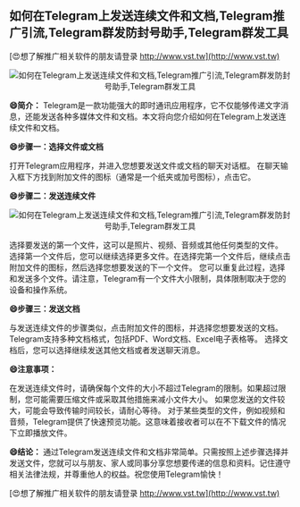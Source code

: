 ## **如何在Telegram上发送连续文件和文档,Telegram推广引流,Telegram群发防封号助手,Telegram群发工具**

[😍想了解推广相关软件的朋友请登录 http://www.vst.tw](http://www.vst.tw)

 <center><img src="https://vst.tw/MP4/tuiguang/png/8.png" alt="如何在Telegram上发送连续文件和文档,Telegram推广引流,Telegram群发防封号助手,Telegram群发工具"></center>

**😄简介：**
Telegram是一款功能强大的即时通讯应用程序，它不仅能够传递文字消息，还能发送各种多媒体文件和文档。本文将向您介绍如何在Telegram上发送连续文件和文档。

**😄步骤一：选择文件或文档**

打开Telegram应用程序，并进入您想要发送文件或文档的聊天对话框。
在聊天输入框下方找到附加文件的图标（通常是一个纸夹或加号图标），点击它。

**😄步骤二：发送连续文件**

 <center><img src="https://vst.tw/MP4/tuiguang/png/6.png" alt="如何在Telegram上发送连续文件和文档,Telegram推广引流,Telegram群发防封号助手,Telegram群发工具"></center>

选择要发送的第一个文件，这可以是照片、视频、音频或其他任何类型的文件。
选择第一个文件后，您可以继续选择更多文件。在选择完第一个文件后，继续点击附加文件的图标，然后选择您想要发送的下一个文件。
您可以重复此过程，选择和发送多个文件。请注意，Telegram有一个文件大小限制，具体限制取决于您的设备和操作系统。

**😄步骤三：发送文档**

与发送连续文件的步骤类似，点击附加文件的图标，并选择您想要发送的文档。
Telegram支持多种文档格式，包括PDF、Word文档、Excel电子表格等。
选择文档后，您可以选择继续发送其他文档或者发送聊天消息。

**😄注意事项：**

在发送连续文件时，请确保每个文件的大小不超过Telegram的限制。如果超过限制，您可能需要压缩文件或采取其他措施来减小文件大小。
如果您发送的文件较大，可能会导致传输时间较长，请耐心等待。
对于某些类型的文件，例如视频和音频，Telegram提供了快速预览功能。这意味着接收者可以在不下载文件的情况下立即播放文件。

**😄结论：**
通过Telegram发送连续文件和文档非常简单。只需按照上述步骤选择并发送文件，您就可以与朋友、家人或同事分享您想要传递的信息和资料。记住遵守相关法律法规，并尊重他人的权益。祝您使用Telegram愉快！

[😍想了解推广相关软件的朋友请登录 http://www.vst.tw](http://www.vst.tw)



